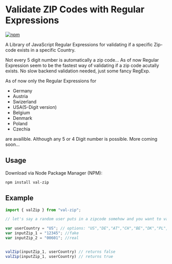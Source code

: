 # Validate ZIP Codes with Regular Expressions
[![npm](https://img.shields.io/npm/v/github-buttons)](https://www.npmjs.com/github-buttons) 

A Library of JavaScript Regular Expressions for validating if a specific Zip-code exists in a specific Country.

Not every 5 digit number is automatically a zip code... As of now Regular Expression seem to be the fastest way of validating if a zip code acutally exists. No slow backend validation needed, just some fancy RegExp.

As of now only the Regular Expressions for

* Germany
* Austria
* Swizerland
* USA(5-Digit version)
* Belgium
* Denmark
* Poland
* Czechia

are availible. Although any 5 or 4 Digit number is possible. More coming soon...

## Usage

Download via Node Package Manager (NPM):

```shell
npm install val-zip
```

## Example

```javascript
import { valZip } from "val-zip";

// let's say a random user puts in a zipcode somehow and you want to validate if the zip code exists.

var userCountry = "US"; // options: "US","DE","AT","CH","BE","DK","PL","CZ"
var inputZip_1 = "12345"; //fake 
var inputZip_2 = "00601"; //real


valZip(inputZip_1, userCountry) // returns false
valZip(inputZip_1, userCountry) // returns true


```
